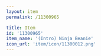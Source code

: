 ```yaml
---
layout: item
permalink: /11300965

title: Item
id: '11300965'
item_name: '(Intro) Ninja Beanie'
icon_url: 'item/icon/11300012.png'
---
```

